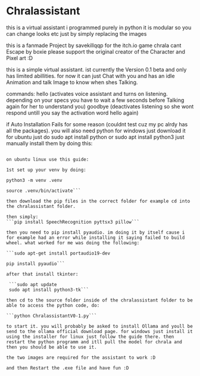# Chralassistant
this is a virtual assistant i programmed purely in python it is modular so you can change looks etc just by simply replacing the images


this is a fanmade Project by savekillqqp for the itch.io game chrala cant Escape by boxie please support the original creator of the Character and Pixel art :D

this is a simple virtual assistant. ist currently the Version 0.1 beta and only has limited abillities. for now it can just Chat with you and has an idle Animation and talk Image to know when shes Talking.

commands:
hello (activates voice assistant and turns on listening. depending on your specs you have to wait a few seconds before Talking again for her to understand you)
goodbye (deactivates listening so she wont respond untill you say the activation word hello again)



if Auto Installation Fails for some reason (couldnt test cuz my pc alrdy has all the packages).
you will also need python for windows just download it for ubuntu just do sudo apt install python or sudo apt install python3
just manually install them by doing this:

```pip install SpeechRecognition pyttsx3 pillow

on ubuntu linux use this guide:

1st set up your venv by doing: 

python3 -m venv .venv

source .venv/bin/activate```

then download the pip files in the correct folder for example cd into the chralassistant folder.

then simply:
```pip install SpeechRecognition pyttsx3 pillow```

then you need to pip install pyaudio. im doing it by itself cause i for example had an error while installing it saying failed to build wheel. what worked for me was doing the following:

```sudo apt-get install portaudio19-dev 

pip install pyaudio```

after that install tkinter:

 ```sudo apt update
 sudo apt install python3-tk```

then cd to the source folder inside of the chralassistant folder to be able to access the python code, do:

```python ChralassistantV0-1.py```

to start it. you will probably be asked to install Ollama and youll be send to the ollama official download page. for windows just install it using the installer for linux just follow the guide there. then restart the python programm and itll pull the model for chrala and then you should be able to use it.

the two images are required for the assistant to work :D

and then Restart the .exe file and have fun :D
